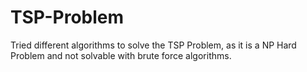 # TSP-Problem
Tried different algorithms to solve the TSP Problem, as it is a NP Hard Problem and not solvable with brute force algorithms.
